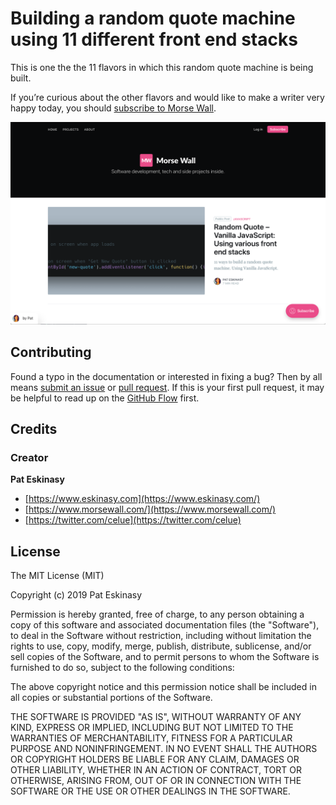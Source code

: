 # Building a random quote machine using 11 different front end stacks

This is one the the 11 flavors in which this random quote machine is being built.

If you’re curious about the other flavors and would like to make a writer very happy today, you should [subscribe to Morse Wall](https://www.morsewall.com/signup).

[![Morse wall](morsewall.png)](https://www.morsewall.com)


## Contributing

Found a typo in the documentation or interested in fixing a bug? Then by all means [submit an issue](https://github.com/morsewall/random-quote-vanillajs-array/issues/new) or [pull request](https://help.github.com/articles/using-pull-requests/). If this is your first pull request, it may be helpful to read up on the [GitHub Flow](https://guides.github.com/introduction/flow/) first.

## Credits

### Creator

**Pat Eskinasy**
* [https://www.eskinasy.com](https://www.eskinasy.com/)
* [https://www.morsewall.com/](https://www.morsewall.com/)
* [https://twitter.com/celue](https://twitter.com/celue)

## License

The MIT License (MIT)

Copyright (c) 2019 Pat Eskinasy

Permission is hereby granted, free of charge, to any person obtaining a copy
of this software and associated documentation files (the "Software"), to deal
in the Software without restriction, including without limitation the rights
to use, copy, modify, merge, publish, distribute, sublicense, and/or sell
copies of the Software, and to permit persons to whom the Software is
furnished to do so, subject to the following conditions:

The above copyright notice and this permission notice shall be included in all
copies or substantial portions of the Software.

THE SOFTWARE IS PROVIDED "AS IS", WITHOUT WARRANTY OF ANY KIND, EXPRESS OR
IMPLIED, INCLUDING BUT NOT LIMITED TO THE WARRANTIES OF MERCHANTABILITY,
FITNESS FOR A PARTICULAR PURPOSE AND NONINFRINGEMENT. IN NO EVENT SHALL THE
AUTHORS OR COPYRIGHT HOLDERS BE LIABLE FOR ANY CLAIM, DAMAGES OR OTHER
LIABILITY, WHETHER IN AN ACTION OF CONTRACT, TORT OR OTHERWISE, ARISING FROM,
OUT OF OR IN CONNECTION WITH THE SOFTWARE OR THE USE OR OTHER DEALINGS IN THE
SOFTWARE.






